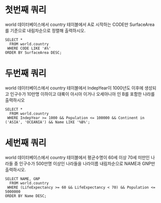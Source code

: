 <h1>첫번째 쿼리</h1>

world 데이터베이스에서 country 테이블에서 A로 시작하는 CODE만 SurfaceArea를 기준으로 내림차순으로 정렬해 출력하시오.

```mysql
SELECT * 
  FROM world.country
 WHERE CODE LIKE 'A%'
ORDER BY SurfaceArea DESC;
```





<h1>두번째 쿼리</h1>

world 데이터베이스에서 country 테이블에서 IndepYear이 1000년도 이후에 생성되고 인구수가 10만명 이하이고 대륙이 아시아 이거나 오세아니아 인 B를 포함한 나라를 출력하시오

```mysql
SELECT *
  FROM world.country
 WHERE IndepYear >= 1000 && Population <= 100000 && Continent in ('ASIA', 'OCEANIA') && Name LIKE '%B%';
```





<h1>세번째 쿼리</h1>

world 데이터베이스에서 country 테이블에서 평균수명이 60세 이상 70세 미만인 나라들 중 인구수가 500만명 이상인 나라들을 나라이름 내림차순으로 NAME과 GNP만  출력하시오.

```mysql
SELECT NAME, GNP
  FROM world.country
 WHERE (LifeExpectancy >= 60 && LifeExpectancy < 70) && Population <= 5000000
ORDER BY Name DESC;
```

